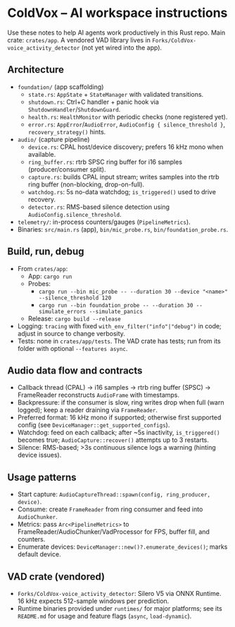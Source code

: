 # ColdVox – AI workspace instructions

Use these notes to help AI agents work productively in this Rust repo. Main crate: `crates/app`. A vendored VAD library lives in `Forks/ColdVox-voice_activity_detector` (not yet wired into the app).

## Architecture
- `foundation/` (app scaffolding)
  - `state.rs`: `AppState` + `StateManager` with validated transitions.
  - `shutdown.rs`: Ctrl+C handler + panic hook via `ShutdownHandler`/`ShutdownGuard`.
  - `health.rs`: `HealthMonitor` with periodic checks (none registered yet).
  - `error.rs`: `AppError`/`AudioError`, `AudioConfig { silence_threshold }`, `recovery_strategy()` hints.
- `audio/` (capture pipeline)
  - `device.rs`: CPAL host/device discovery; prefers 16 kHz mono when available.
  - `ring_buffer.rs`: rtrb SPSC ring buffer for i16 samples (producer/consumer split).
  - `capture.rs`: builds CPAL input stream; writes samples into the rtrb ring buffer (non-blocking, drop-on-full).
  - `watchdog.rs`: 5s no-data watchdog; `is_triggered()` used to drive recovery.
  - `detector.rs`: RMS-based silence detection using `AudioConfig.silence_threshold`.
- `telemetry/`: in-process counters/gauges (`PipelineMetrics`).
- Binaries: `src/main.rs` (app), `bin/mic_probe.rs`, `bin/foundation_probe.rs`.

## Build, run, debug
- From `crates/app`:
  - App: `cargo run`
  - Probes:
    - `cargo run --bin mic_probe -- --duration 30 --device "<name>" --silence_threshold 120`
    - `cargo run --bin foundation_probe -- --duration 30 --simulate_errors --simulate_panics`
  - Release: `cargo build --release`
- Logging: `tracing` with fixed `with_env_filter("info"|"debug")` in code; adjust in source to change verbosity.
- Tests: none in `crates/app/tests`. The VAD crate has tests; run from its folder with optional `--features async`.

## Audio data flow and contracts
- Callback thread (CPAL) → i16 samples → rtrb ring buffer (SPSC) → FrameReader reconstructs `AudioFrame` with timestamps.
- Backpressure: if the consumer is slow, ring writes drop when full (warn logged); keep a reader draining via `FrameReader`.
- Preferred format: 16 kHz mono if supported; otherwise first supported config (see `DeviceManager::get_supported_configs`).
- Watchdog: feed on each callback; after ~5s inactivity, `is_triggered()` becomes true; `AudioCapture::recover()` attempts up to 3 restarts.
- Silence: RMS-based; >3s continuous silence logs a warning (hinting device issues).

## Usage patterns
- Start capture: `AudioCaptureThread::spawn(config, ring_producer, device)`.
- Consume: create `FrameReader` from ring consumer and feed into `AudioChunker`.
- Metrics: pass `Arc<PipelineMetrics>` to FrameReader/AudioChunker/VadProcessor for FPS, buffer fill, and counters.
- Enumerate devices: `DeviceManager::new()?.enumerate_devices()`; marks default device.

## VAD crate (vendored)
- `Forks/ColdVox-voice_activity_detector`: Silero V5 via ONNX Runtime. 16 kHz expects 512-sample windows per prediction.
- Runtime binaries provided under `runtimes/` for major platforms; see its `README.md` for usage and feature flags (`async`, `load-dynamic`).
